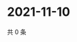 # 2021-11-10

共 0 条

<!-- BEGIN WEIBO -->
<!-- 最后更新时间 Wed Nov 10 2021 22:13:04 GMT+0800 (China Standard Time) -->

<!-- END WEIBO -->
